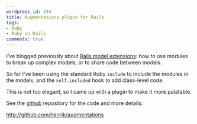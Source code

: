 ```yaml
---
wordpress_id: 244
title: Augmentations plugin for Rails
tags:
- Ruby
- Ruby on Rails
comments: true
---
```

I've blogged previously about <a href="https://henrik.nyh.se/2008/02/rails-model-extensions">Rails model extensions</a>: how to use modules to break up complex models, or to share code between models.

So far I've been using the standard Ruby <code>include</code> to include the modules in the models, and the <code>self.included</code> hook to add class-level code.

This is not too elegant, so I came up with a plugin to make it more palatable.

See the <a href="http://github.com">github</a> repository for the code and more details:

<a href="http://github.com/henrik/augmentations">http://github.com/henrik/augmentations</a>
